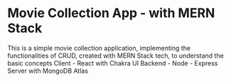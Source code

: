 # Movie Collection App - with MERN Stack

This is a simple movie collection application, implementing the functionalities of CRUD, created with MERN Stack tech, to understand the basic concepts
Client - React with Chakra UI
Backend - Node - Express Server with MongoDB Atlas
